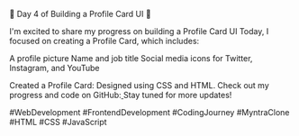🚀 Day 4 of Building a Profile Card UI 🚀

I'm excited to share my progress on building a Profile Card UI
Today, I focused on creating a Profile Card, which includes:

A profile picture
Name and job title
Social media icons for Twitter, Instagram, and YouTube 



Created a Profile Card: Designed using CSS and HTML.
Check out my progress and code on 
GitHub:[
](https://thepradumanpandey.github.io/Profile_Crad_UI/)
Stay tuned for more updates!

#WebDevelopment #FrontendDevelopment #CodingJourney #MyntraClone #HTML #CSS #JavaScript
